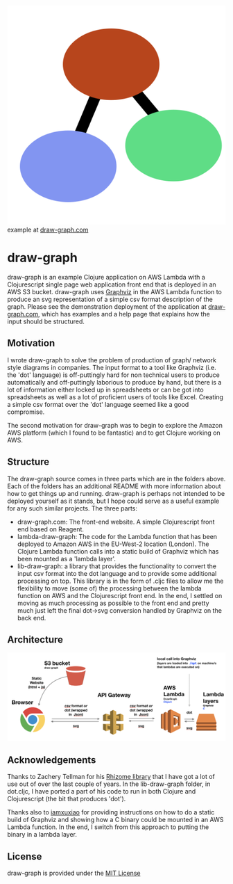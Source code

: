 ![](flav.svg)
example at [draw-graph.com](https://draw-graph.com)
<br/>

# draw-graph

draw-graph is an example Clojure application on AWS Lambda with a Clojurescript single page web application front end that is deployed in an AWS S3 bucket.
draw-graph uses [Graphviz](https://www.graphviz.org/) in the AWS Lambda function to produce an svg representation of a simple csv format description of the graph.
Please see the demonstration deployment of the application at [draw-graph.com](https://draw-graph.com), which has examples and a help page that explains how the input should be structured.

## Motivation

I wrote draw-graph to solve the problem of production of graph/ network style diagrams in companies. The input format to a tool like Graphviz (i.e. the 'dot' language) is off-puttingly hard for non technical users to produce automatically and off-puttingly laborious to produce by hand, but there is a lot of information either locked up in spreadsheets or can be got into spreadsheets as well as a lot of proficient users of tools like Excel. Creating a simple csv format over the 'dot' language seemed like a good compromise.

The second motivation for draw-graph was to begin to explore the Amazon AWS platform (which I found to be fantastic) and to get Clojure working on AWS.

## Structure

The draw-graph source comes in three parts which are in the folders above. Each of the folders has an additional README with more information about how to get things up and running.
draw-graph is perhaps not intended to be deployed yourself as it stands, but I hope could serve as a useful example for any such similar projects.
The three parts:

- draw-graph.com: The front-end website. A simple Clojurescript front end based on Reagent.
- lambda-draw-graph: The code for the Lambda function that has been deployed to Amazon AWS in the EU-West-2 location (London). The Clojure Lambda function calls into a static build of Graphviz which has been mounted as a 'lambda layer'. 
- lib-draw-graph: a library that provides the functionality to convert the input csv format into the dot language and to provide some additional processing on top. This library is in the form of .cljc files to allow me the flexibility to move (some of) the processing between the lambda function on AWS and the Clojurescript front end. In the end, I settled on moving as much processing as possible to the front end and pretty much just left the final dot->svg conversion handled by Graphviz on the back end.

## Architecture

![](draw-graph.png)

## Acknowledgements

Thanks to Zachery Tellman for his [Rhizome library](https://github.com/ztellman/rhizome) that I have got a lot of use out of over the last couple of years. In the lib-draw-graph folder, in dot.cljc, I have ported a part of his code to run in both Clojure and Clojurescript (the bit that produces 'dot').

Thanks also to [iamxuxiao](https://github.com/iamxuxiao/mwgraphviz) for providing instructions on how to do a static build of Graphviz and showing how a C binary could be mounted in an AWS Lambda function. In the end, I switch from this approach to putting the binary in a lambda layer.


## License

draw-graph is provided under the [MIT License](https://opensource.org/licenses/MIT)
